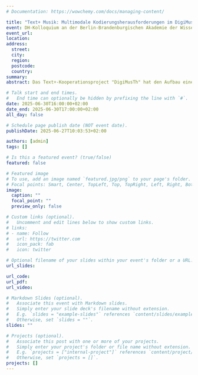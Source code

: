 ```yaml
---
# Documentation: https://wowchemy.com/docs/managing-content/

title: "Text+ Musik: Multimodale Kodierungsherausforderungen im DigiMusTh-Kooperationsprojekt"
event: DH-Kolloquium an der Berlin-Brandenburgischen Akademie der Wissenschaften
event_url:
location:
address:
  street:
  city:
  region:
  postcode:
  country:
summary:
abstract: Das Text+-Kooperationsproject "DigiMusTh" hat den Aufbau einer offenen digitalen Sammlung historischer musiktheoretischer Texte aus dem deutschsprachigen Raum anhand von Beispielen aus dem 19. Jahrhundert zum Ziel. Diesem Unterfangen stehen eine Reihe besonderer Herausforderungen gegenüber, die sich vornehmlich aus der Multimodalität der Dokumente ergeben, welche neben Text auch Bilder, Grafiken, sowie Musiknotation enthalten. Der Beitrag präsentiert den aktuellen Stand des Projekts, erläutert einige dieser Herausforderungen und stellt Lösungsvorschläge zur Debatte.

# Talk start and end times.
#   End time can optionally be hidden by prefixing the line with `#`.
date: 2025-06-30T16:00:00+02:00
date_end: 2025-06-30T17:00:00+02:00
all_day: false

# Schedule page publish date (NOT event date).
publishDate: 2025-06-27T10:03:53+02:00

authors: [admin]
tags: []

# Is this a featured event? (true/false)
featured: false

# Featured image
# To use, add an image named `featured.jpg/png` to your page's folder. 
# Focal points: Smart, Center, TopLeft, Top, TopRight, Left, Right, BottomLeft, Bottom, BottomRight.
image:
  caption: ""
  focal_point: ""
  preview_only: false

# Custom links (optional).
#   Uncomment and edit lines below to show custom links.
# links:
# - name: Follow
#   url: https://twitter.com
#   icon_pack: fab
#   icon: twitter

# Optional filename of your slides within your event's folder or a URL.
url_slides:

url_code:
url_pdf:
url_video:

# Markdown Slides (optional).
#   Associate this event with Markdown slides.
#   Simply enter your slide deck's filename without extension.
#   E.g. `slides = "example-slides"` references `content/slides/example-slides.md`.
#   Otherwise, set `slides = ""`.
slides: ""

# Projects (optional).
#   Associate this post with one or more of your projects.
#   Simply enter your project's folder or file name without extension.
#   E.g. `projects = ["internal-project"]` references `content/project/deep-learning/index.md`.
#   Otherwise, set `projects = []`.
projects: []
---
```

